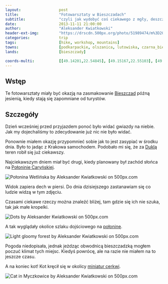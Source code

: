 ```yaml
---
layout:                 post
title:                  "Fotowarsztaty w Bieszczadach"
subtitle:               "czyli jak wydobyć coś ciekawego z mgły, deszczu i złej pogody"
date:                   2013-11-11 21:00:00
author:                 "Aleksander Kwiatkowski"
header-ext-img:         "https://drscdn.500px.org/photo/51989474/m%3D2048/0167e57632caf6622867f08744f9f538"
categories:             trip
tags:                   [hike, workshop, mountains]
towns:                  [podkarpackie, olszanica, lutowiska, czarna_bieszczady]
lands:                  [bieszczady]

coords-multi:           [[49.14201,22.54845], [49.15167,22.55103], [49.15773,22.54596], [49.15757,22.55206]]
---
```


[wiki-bieszczady]:      https://pl.wikipedia.org/wiki/Bieszczady
[wiki-dukla]:           https://pl.wikipedia.org/wiki/Dukla
[wiki-carynska]:        https://pl.wikipedia.org/wiki/Po%C5%82onina_Cary%C5%84ska

[mini-cerkwie]:         http://www.twojebieszczady.net/warto/cke.php

Wstęp
-----

Te fotowarsztaty miały być okazją na zasmakowanie [Bieszczad][wiki-bieszczady] późną jesienią, kiedy
stają się zapomniane od turystów.

Szczegóły
---------

Dzień wcześniej przed przyjazdem ponoć było widać gwiazdy na niebie. Jak my dojechaliśmy to zdecydowanie
już nic nie było widać.

Ponownie miałem okazję przypomnieć sobie jak to jest zasypiać w środku dnia. Było to jadąc z Krakowa
samochodem. Podobało mi się, że za [Duklą][wiki-dukla] teren robił się już ciekawszy.

Najciekawszym dniem miał być drugi, kiedy planowany był zachód słońca na [Połoninie Caryńskiej][wiki-carynska].

<div class='pixels-photo'>
  <p>
    <img src='https://drscdn.500px.org/photo/52155284/m%3D900/f35dabe3f22774ab8067d1edd77705e9' alt='Połonina Wetlińska by Aleksander Kwiatkowski on 500px.com'>
  </p>
  <a href='https://500px.com/photo/52155284/po%C5%82onina-wetli%C5%84ska-by-aleksander-kwiatkowski' alt='Połonina Wetlińska by Aleksander Kwiatkowski on 500px.com'></a>
</div>
<script type='text/javascript' src='https://500px.com/embed.js'></script>

Widok zapiera dech w piersi. Do dnia dzisiejszego zastanawiam się co ludzie widzą w tym zdjęciu. 

Czasami ciekawe rzeczy można znaleźć bliżej, tam gdzie się ich nie szuka, tak jak małe kropelki.

<div class='pixels-photo'>
  <p>
    <img src='https://drscdn.500px.org/photo/51947078/m%3D900/89e2c2a49021187e30a9013cae714aff' alt='Dots by Aleksander Kwiatkowski on 500px.com'>
  </p>
  <a href='https://500px.com/photo/51947078/dots-by-aleksander-kwiatkowski' alt='Dots by Aleksander Kwiatkowski on 500px.com'></a>
</div>
<script type='text/javascript' src='https://500px.com/embed.js'></script>

A tak wyglądały okolice szlaku dojściowego na [połoninę][wiki-carynska].

<div class='pixels-photo'>
  <p>
    <img src='https://drscdn.500px.org/photo/53417900/m%3D900/6d1df78deb0e34689a5f72bcefdb3fe5' alt='Light gloomy forest by Aleksander Kwiatkowski on 500px.com'>
  </p>
  <a href='https://500px.com/photo/53417900/light-gloomy-forest-by-aleksander-kwiatkowski' alt='Light gloomy forest by Aleksander Kwiatkowski on 500px.com'></a>
</div>
<script type='text/javascript' src='https://500px.com/embed.js'></script>

Pogoda niedopisała, jednak jeżdząc obwodnicą bieszczadzką mogłem poczuć klimat tych miejsc.
Kiedyś powrócę, ale na razie nie miałem na to jeszcze czasu.

A na koniec kot! Kot kręcił się w okolicy [miniatur cerkwi][mini-cerkwie].

<div class='pixels-photo'>
  <p>
    <img src='https://drscdn.500px.org/photo/52155778/m%3D900/645e37141b327c3f9d6b89b726b9b012' alt='Cat in Myczkowice by Aleksander Kwiatkowski on 500px.com'>
  </p>
  <a href='https://500px.com/photo/52155778/cat-in-myczkowice-by-aleksander-kwiatkowski' alt='Cat in Myczkowice by Aleksander Kwiatkowski on 500px.com'></a>
</div>
<script type='text/javascript' src='https://500px.com/embed.js'></script>


